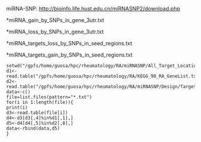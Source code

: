 
miRNA-SNP: http://bioinfo.life.hust.edu.cn/miRNASNP2/download.php

*miRNA_gain_by_SNPs_in_gene_3utr.txt

*miRNA_loss_by_SNPs_in_gene_3utr.txt

*miRNA_targets_loss_by_SNPs_in_seed_regions.txt

*miRNA_targets_gain_by_SNPs_in_seed_regions.txt

```
setwd("/gpfs/home/guosa/hpc/rheumatology/RA/miRNASNP/All_Target_Locations.hg19.bed")
d1<-read.table("/gpfs/home/guosa/hpc/rheumatology/RA/KEGG_90_RA_GeneList.txt")
d2<-read.table("/gpfs/home/guosa/hpc/rheumatology/RA/miRNASNP/Design/Target.miRNA.mature.bed")
data<-c()
file=list.files(pattern="*.txt")
for(i in 1:length(file)){
print(i)
d3<-read.table(file[i])
d4<-d3[d3[,4]%in%d1[,1],]
d5<-d4[d4[,5]%in%d2[,8],]
data<-rbind(data,d5)
}
```
